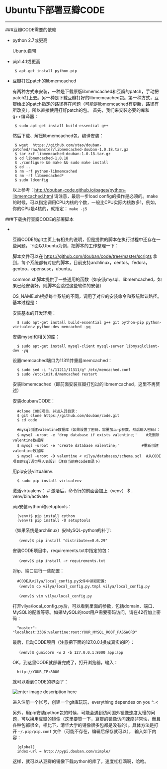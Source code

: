 # Ubuntu下部署豆瓣CODE
---

###豆瓣CODE需要的依赖

 - python 2.7或更高

    Ubuntu自带

 - pip1.4.1或更高

        $ apt-get install python-pip

 - 豆瓣打过patch的libmemcached

    有两种方式来安装，一种是下载原版libmemcached和豆瓣的patch，手动把patch打上去。另一种是下载豆瓣打好的libmemcached包。第一种方式，豆瓣给出的patch指定的路径存在问题（可能是libmemcached有更新，路径有所改变）。所以直接使用打好patch的包。
    首先，我们来安装必要的库和g++编译器：
    
        $ sudo apt-get install build-essential g++
    
    然后下载、解压libmemcached包，编译安装：
        
        $ wget  https://github.com/xtao/douban-patched/raw/master/libmemcached-douban-1.0.18.tar.gz
        $ tar zxf libmemcached-douban-1.0.18.tar.gz
        $ cd libmemcached-1.0.18
        $ ./configure && make && sudo make install
        $ cd ..
        $ rm -rf python-libmemcached
        $ rm -rf libmemcached*
        $ sudo ldconfig
        
    以上参考：http://douban-code.github.io/pages/python-libmemcached.html
    请注意，最后一步load config的操作是必须的。make的时候，可以指定调用CPU内核的个数，一般比CPU实际内核数多1，例如，你的CPU是4核的，就指定： `make -j5`




###下载执行豆瓣CODE的部署脚本

- ` `

    豆瓣CODE的git主页上有相关的说明，但是提供的脚本在执行过程中还存在一些问题，下面以Ubuntu为例，把脚本的工作整理一下：
    
    脚本文件可以在 https://github.com/douban/code/tree/master/scripts 拿到，每个系统都有对应的脚本，目前支持archlinux，centos，fedora，gentoo，opensuse，ubuntu。
    
    common.sh脚本提供了一些通用的函数（如安装mysql、libmemcached，如果已经安装好，则脚本会跳过这些软件的安装）
    
    OS_NAME.sh根据每个系统的不同，调用了对应的安装命令和系统默认路径。基本过程是：

    
    安装基本的开发环境：
    
        $ sudo apt-get install build-essential g++ git python-pip python-virtualenv python-dev memcached -yq
    
    安装mysql和相关的库：
    
        $ sudo apt-get install mysql-client mysql-server libmysqlclient-dev -yq
    
    设置memcached端口为11311并重启memcached：
    
        $ sudo sed -i "s/11211/11311/g" /etc/memcached.conf
        $ sudo /etc/init.d/memcached restart
    
    安装libmemcached（即前面安装豆瓣打包过的libmemcached，这里不再赘述）
    
    安装douban/CODE：
    
    	#clone CODE项目，并进入其目录：
    	$ git clone https://github.com/douban/code.git
    	$ cd code
    	
    	#mysql创建valentine数据库（如果设置了密码，需要加上-p参数，然后输入密码）：
    	$ mysql -uroot -e 'drop database if exists valentine;'    #先删除valentine数据库
    	$ mysql -uroot -e 'create database valentine;'	        #重新创建valentine数据库
    	$ mysql -uroot -D valentine < vilya/databases/schema.sql  #从CODE项目的sql语句导入表设计（注意当前在code目录下）
    	
    
    用pip安装virtualenv:
    
        $ sudo pip install virtualenv
    
    激活virtualenv： 
        # 激活后，命令行的前面会加上（venv）
        $ . venv/bin/activate
    
    pip安装cython和setuptools：
    
    	(venv)$ pip install cython
        (venv)$ pip install -U setuptools
    
    （如果系统是archlinux）安MySQL-python的补丁:
    
    	（venv)$ pip install "distribute==0.6.29" 
    
    安装CODE项目中，requirements.txt中指定的包：
    
    	（venv)$ pip install -r requirements.txt
    		
    		
    对ip、端口进行一些配置：
        
        #CODE从vilya/local_config.py文件中读取配置:
    	（venv)$ cp vilya/local_config.py.tmpl vilya/local_config.py
    	
    	（venv)$ vim vilya/local_config.py
    
    打开vilya/local_config.py后，可以看到里面的参数，包括domain、端口、MySQL的配置等等。如果MySQL的root用户需要密码访问，请在42行加上密码：
    
        "master": "localhost:3306:valentine:root:YOUR_MYSQL_ROOT_PASSWORD"
    
    
    最后，启动CODE项目（注意把下面的127.0.0.1换成真实的IP）：
    
        （venv)$ gunicorn -w 2 -b 127.0.0.1:8000 app:app
        
    OK，到这里CODE就部署完成了，打开浏览器，输入：
    
        http://YOUR_IP:8000
    就可以看到CODE的界面了：

    ![enter image description here][1]    

    进入注册一个帐号，创建一个git库玩玩，everything dependes on you ^_<
    
    另外，用pip安装python包的时候，可能会遇到访问国外镜像速度太慢的问题，可以换用豆瓣的镜像（这里要赞一下，豆瓣的镜像访问速度非常快，而且各种包都很全，相比下，清华大学的镜像很多包都是没有的）。具体方法是打开 `~/.pip/pip.conf` 文件（可能不存在，编辑后保存就可以）， 输入如下内容：
        
        [global]                                  
        index-url = http://pypi.douban.com/simple/
        
    这样，就可以从豆瓣的镜像下载python的库了，速度杠杠滴啊，哈哈。
    


  [1]: http://lanceju-com.qiniudn.com/lanceju%E8%B1%86%E7%93%A3CODE.jpg
